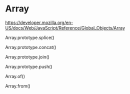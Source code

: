# Array

https://developer.mozilla.org/en-US/docs/Web/JavaScript/Reference/Global_Objects/Array






Array.prototype.splice()



Array.prototype.concat()



Array.prototype.join()



Array.prototype.push()




Array.of()

Array.from()






